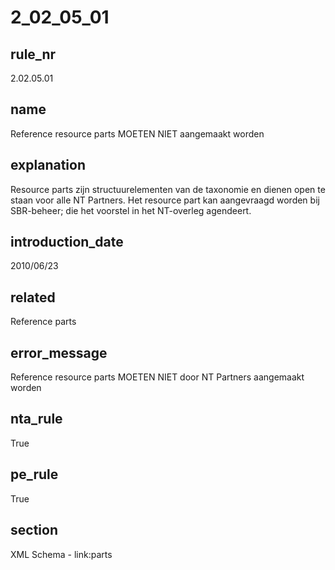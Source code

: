 # 2_02_05_01

## rule_nr
2.02.05.01

## name
Reference resource parts MOETEN NIET aangemaakt worden

## explanation
Resource parts zijn structuurelementen van de taxonomie en dienen open te staan voor alle NT Partners. Het resource part kan aangevraagd worden bij SBR-beheer; die het voorstel in het NT-overleg agendeert.

## introduction_date
2010/06/23

## related
Reference parts

## error_message
Reference resource parts MOETEN NIET door NT Partners aangemaakt worden

## nta_rule
True

## pe_rule
True

## section
XML Schema - link:parts

